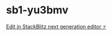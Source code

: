 # sb1-yu3bmv

[Edit in StackBlitz next generation editor ⚡️](https://stackblitz.com/~/github.com/Atlas-813/sb1-yu3bmv)